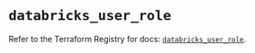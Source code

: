 # `databricks_user_role`

Refer to the Terraform Registry for docs: [`databricks_user_role`](https://registry.terraform.io/providers/databricks/databricks/1.40.0/docs/resources/user_role).
